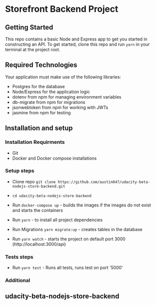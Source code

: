 # Storefront Backend Project

## Getting Started

This repo contains a basic Node and Express app to get you started in constructing an API. To get started, clone this repo and run `yarn` in your terminal at the project root.

## Required Technologies
Your application must make use of the following libraries:
- Postgres for the database
- Node/Express for the application logic
- dotenv from npm for managing environment variables
- db-migrate from npm for migrations
- jsonwebtoken from npm for working with JWTs
- jasmine from npm for testing


## Installation and setup
### Installation  Requirments
 - Git 
 - Docker and Docker compose installations

 ### Setup steps
- Clone repo `git clone https://github.com/austin047/udacity-beta-nodejs-store-backend.git`
- `cd udacity-beta-nodejs-store-backend`

- Run `docker-compose up` - builds the images if the images do not exist and starts the containers

- Run `yarn` - to install all project dependencies

- Run Migrations  `yarn migrate:up` - creates tables in the database 

- Run `yarn watch` - starts the project on default port 3000 (http://localhost:3000/api)

### Tests steps
- Run `yarn test` - Runs all tests, runs test on port '5000'

### Additional



## udacity-beta-nodejs-store-backend

